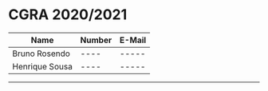 # CGRA 2020/2021

| Name             | Number    | E-Mail             |
| ---------------- | --------- | ------------------ |
| Bruno Rosendo    | ---- | ----- |
| Henrique Sousa   | ---- | ----- |

----